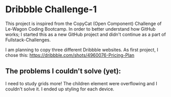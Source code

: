 # Dribbble Challenge-1
This project is inspired from the CopyCat (Open Component) Challenge of Le-Wagon Coding Bootcamp. In order to better understand how GitHub works; I started this as a new GitHub project and didn't continue as a part of Fullstack-Challenges.

I am planning to copy three different Dribbble websites. As first project, I chose this: https://dribbble.com/shots/4960076-Pricing-Plan

## The problems I couldn't solve (yet):
I need to study grids more! The children element were overflowing and I couldn't solve it. I ended up styling for each device. 
